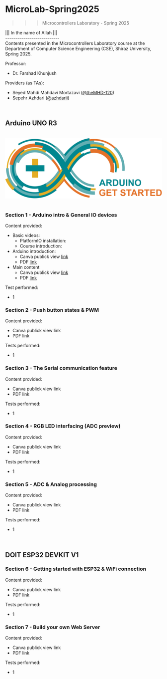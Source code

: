 ﻿# MicroLab-Spring2025
>>> Microcontrollers Laboratory - Spring 2025

||| In the name of Allah ||| <br />
--------------------------- <br />
Contents presented in the Microcontrollers Laboratory course at the Department of Computer Science Engineering (CSE), Shiraz University, Spring 2025.

Professor:
- Dr. Farshad Khunjush
  
Providers (as TAs):
- Seyed Mahdi Mahdavi Mortazavi ([@theMHD-120](https://github.com/theMHD-120))
- Sepehr Azhdari ([@azhdarii](https://github.com/azhdarii))

<br />

## Arduino UNO R3

<br />![Arduino Get Started](https://github.com/theMHD-120/MicroLab-Spring2025/blob/276a47a9f6e14d625762c3d178d1a7aba0759d9d/Arduino%20(UNO%20R3)/arduino-get-started-logo.svg)
<br /><br />

### Section 1 - Arduino intro & General IO devices
Content provided:
- Basic videos:
  - PlatformIO installation: 
  - Course introduction:
- Arduino introduction:
  - Canva publick view [link](https://www.canva.com/design/DAGhLHhtPn8/tj5uUmWQ1uDRQcbmH4uYIA/view?utm_content=DAGhLHhtPn8&utm_campaign=designshare&utm_medium=link2&utm_source=uniquelinks&utlId=h2e096e47c3)
  - PDF [link](https://drive.google.com/file/d/1hW_fd6I6SuSR0mSpq4YUz-pJHqwpwPDm/view?usp=sharing)
- Main content    
  - Canva publick view [link](https://www.canva.com/design/DAGg3OlQojs/r9zFD8eU16jt_K4U1MJPjA/view?utm_content=DAGg3OlQojs&utm_campaign=designshare&utm_medium=link2&utm_source=uniquelinks&utlId=h7513a31bfc)
  - PDF [link](https://drive.google.com/file/d/1u9CyxFodi0FbSdO_6hAwBJ_JYfzL4BMD/view?usp=sharing)

Test performed:
- 1

### Section 2 - Push button states & PWM
Content provided:
- Canva publick view link
- PDF link

Tests performed:
- 1

### Section 3 - The Serial communication feature
Content provided:
- Canva publick view link
- PDF link

Tests performed:
- 1

### Section 4 - RGB LED interfacing (ADC preview)
Content provided:
- Canva publick view link
- PDF link

Tests performed:
- 1

### Section 5 - ADC & Analog processing
Content provided:
- Canva publick view link
- PDF link

Tests performed:
- 1

<br />

## DOIT ESP32 DEVKIT V1

### Section 6 - Getting started with ESP32 & WiFi connection
Content provided:
- Canva publick view link
- PDF link

Tests performed:
- 1

### Section 7 - Build your own Web Server
Content provided:
- Canva publick view link
- PDF link

Tests performed:
- 1

